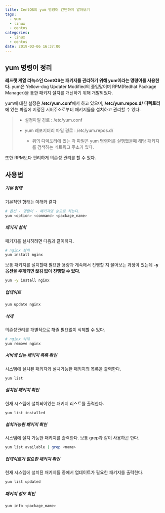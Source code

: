 ```yaml
---
title: CentOS의 yum 명령어 간단하게 알아보기
tags:
  - yum
  - linux
  - centos
categories:
  - linux
  - centos
date: 2019-03-06 16:37:00
---
```


## yum 명령어 정리

**레드햇 계열 리눅스인 CentOS는 패키지를 관리하기 위해 yum이라는 명령어를 사용한다.** yum은 Yellow-dog Updater Modified의 줄임말이며 RPM(Redhat Package Manager)을 통한 패키지 설치를 개선하기 위해 개발되었다.

yum에 대한 설정은 **/etc/yum.conf**에서 하고 있으며, **/etc/yum.repos.d/ 디렉토리**에 있는 파일에 지정된 서버주소로부터 패키지들을 설치하고 관리할 수 있다.

> * 설정파일 경로 : /etc/yum.conf
>
> * yum 레포지터리 파일 경로 : /etc/yum.repos.d/
>   * 위의 디렉토리에 있는 각 파일은 yum 명령어를 실행했을때 해당 패키지를 검색하는 네트워크 주소가 있다.

또한 RPM보다 편리하게 의존성 관리를 할 수 있다.



## 사용법

##### 기본 형태 

기본적인 형태는 아래와 같다

~~~sh
# 옵션 - 명령어 - 패키지명 순으로 적는다.
yum <option> <command> <package_name>
~~~

##### 패키지 설치

패키지를 설치하려면 다음과 같이하자.

~~~sh
# nginx 설치
yum install nginx
~~~

보통 패키지를 설치할때 필요한 용량과 계속해서 진행할 지 물어보는 과정이 있는데 **-y 옵션을 주게되면 끊김 없이 진행할 수 있다.**

~~~sh
yum -y install nginx
~~~

##### 업데이트

~~~sh
yum update nginx
~~~

##### 삭제

의존성관리를 개별적으로 해줄 필요없이 삭제할 수 있다.

~~~sh
# nginx 삭제
yum remove nginx
~~~

##### 서버에 있는 패키지 목록 확인

시스템에 설치된 패키지와 설치가능한 패키지의 목록을 출력한다.

~~~sh
yum list
~~~

##### 설치된 패키지 확인

현재 시스템에 설치되어있는 패키지 리스트를 출력한다. 

~~~sh
yum list installed
~~~

##### 설치가능한 패키지 확인

시스템에 설치 가능한 패키지를 출력한다. 보통  grep과 같이 사용하곤 한다.

~~~sh
yum list available | grep <name>
~~~

##### 업데이트가 필요한 패키지 확인

현재 시스템에 설치된 패키지들 중에서 업데이트가 필요한 패키지를 출력한다.

~~~sh
yum list updated
~~~

##### 패키지 정보 확인

~~~sh
yum info <package_name>
~~~

